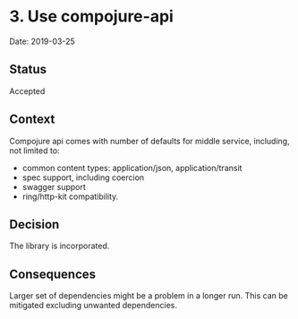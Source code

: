 # 3. Use compojure-api

Date: 2019-03-25

## Status

Accepted

## Context

Compojure api comes with number of defaults for middle service, including, not limited to:
- common content types: application/json, application/transit
- spec support, including coercion
- swagger support
- ring/http-kit compatibility.

## Decision

The library is incorporated. 

## Consequences

Larger set of dependencies might be a problem in a longer run. This can be mitigated excluding unwanted dependencies.